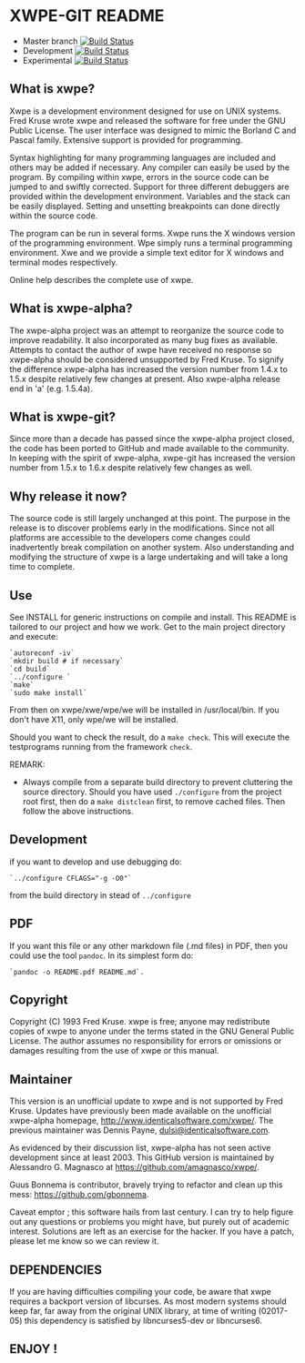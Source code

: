 # XWPE-GIT README #

* Master branch [![Build Status](https://travis-ci.org/amagnasco/xwpe.svg?branch=master)](https://travis-ci.org/amagnasco/xwpe)
* Development [![Build Status](https://travis-ci.org/amagnasco/xwpe.svg?branch=devel)](https://travis-ci.org/amagnasco/xwpe)
* Experimental [![Build Status](https://travis-ci.org/amagnasco/xwpe.svg?branch=experimental)](https://travis-ci.org/amagnasco/xwpe)

## What is xwpe? ##

Xwpe is a development environment designed for use on UNIX
systems.  Fred Kruse wrote xwpe and released the software for free
under the GNU Public License.  The user interface was designed to
mimic the Borland C and Pascal family.  Extensive support is provided
for programming.

Syntax highlighting for many programming languages are included
and others may be added if necessary.  Any compiler can easily be
used by the program.  By compiling within xwpe, errors in the source
code can be jumped to and swiftly corrected.  Support for three
different debuggers are provided within the development environment.
Variables and the stack can be easily displayed.  Setting and
unsetting breakpoints can done directly within the source code.

The program can be run in several forms.  Xwpe runs the X
windows version of the programming environment.  Wpe simply runs a
terminal programming environment.  Xwe and we provide a simple text
editor for X windows and terminal modes respectively.

Online help describes the complete use of xwpe.

## What is xwpe-alpha? ##

The xwpe-alpha project was an attempt to reorganize the source code to
improve readability.  It also incorporated as many bug fixes as
available.  Attempts to contact the author of xwpe have received no
response so xwpe-alpha should be considered unsupported by Fred Kruse.
To signify the difference xwpe-alpha has increased the version number
from 1.4.x to 1.5.x despite relatively few changes at present.  Also
xwpe-alpha release end in 'a' (e.g. 1.5.4a).

## What is xwpe-git? ##

Since more than a decade has passed since the xwpe-alpha project closed,
the code has been ported to GitHub and made available to the community.
In keeping with the spirit of xwpe-alpha, xwpe-git has increased the 
version number from 1.5.x to 1.6.x despite relatively few changes as well.

## Why release it now? ##

The source code is still largely unchanged at this point.  The purpose
in the release is to discover problems early in the modifications.  Since
not all platforms are accessible to the developers come changes could
inadvertently break compilation on another system.  Also understanding and
modifying the structure of xwpe is a large undertaking and will take a long
time to complete.

## Use ##

See INSTALL for generic instructions on compile and install. This
README is tailored to our project and how we work. Get
to the main project directory and execute:

    `autoreconf -iv`
    `mkdir build # if necessary`
    `cd build`
    `../configure ` 
    `make`
    `sudo make install`

From then on xwpe/xwe/wpe/we will be installed in /usr/local/bin. If you
don't have X11, only wpe/we will be installed.

Should you want to check the result, do a `make check`. This will execute the 
testprograms running from the framework `check`.

REMARK: 

* Always compile from a separate build directory to prevent cluttering the source
directory. Should you have used `./configure` from the project root first,
then do a `make distclean` first, to remove cached files. 
Then follow the above instructions.

## Development ##

if you want to develop and use debugging do:

    `../configure CFLAGS="-g -O0"`

from the build directory in stead of `../configure`

## PDF ##

If you want this file or any other markdown file (.md files) in PDF,
then you could use the tool `pandoc`. In its simplest form do: 

    `pandoc -o README.pdf README.md`.

## Copyright ##

Copyright (C) 1993 Fred Kruse. xwpe is free; anyone may
redistribute copies of xwpe to anyone under the terms stated in the
GNU General Public License.  The author assumes no responsibility
for errors or omissions or damages resulting from the use of xwpe or
this manual.

## Maintainer ##

This version is an unofficial update to xwpe and is not supported 
by Fred Kruse. Updates have previously been made available on the unofficial 
xwpe-alpha homepage, http://www.identicalsoftware.com/xwpe/. The previous
maintainer was Dennis Payne, dulsi@identicalsoftware.com.

As evidenced by their discussion list, xwpe-alpha has not seen active 
development since at least 2003. This GitHub version is maintained by 
Alessandro G. Magnasco at https://github.com/amagnasco/xwpe/. 

Guus Bonnema is contributor, bravely trying to refactor and clean up 
this mess: https://github.com/gbonnema.
    
Caveat emptor ; this software hails from last century. I can try to help
figure out any questions or problems you might have, but purely out of 
academic interest. Solutions are left as an exercise for the hacker.
If you have a patch, please let me know so we can review it.
    
## DEPENDENCIES ##

If you are having difficulties compiling your code, be aware that xwpe
requires a backport version of libcurses. As most modern systems should keep 
far, far away from the original UNIX library, at time of writing (02017-05)
this dependency is satisfied by libncurses5-dev or libncurses6.
    
## ENJOY ! ##
